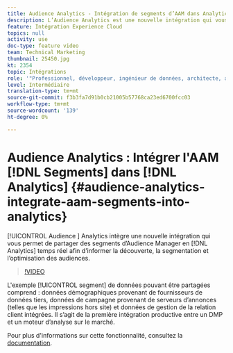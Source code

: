 ```yaml
---
title: Audience Analytics - Intégration de segments d’AAM dans Analytics
description: L’Audience Analytics est une nouvelle intégration qui vous permet de partager des segments d’Audience Manager (AAM) à Analytics (AA) en temps réel afin d’informer sur la découverte, la segmentation et l’optimisation des audiences.
feature: Intégration Experience Cloud
topics: null
activity: use
doc-type: feature video
team: Technical Marketing
thumbnail: 25450.jpg
kt: 2354
topic: Intégrations
role: '"Professionnel, développeur, ingénieur de données, architecte, architecte de données, administrateur, responsable"'
level: Intermédiaire
translation-type: tm+mt
source-git-commit: f3b3fa7d91b0cb21005b57768ca23ed6700fcc03
workflow-type: tm+mt
source-wordcount: '139'
ht-degree: 0%

---
```



# Audience Analytics : Intégrer l&#39;AAM [!DNL Segments] dans [!DNL Analytics] {#audience-analytics-integrate-aam-segments-into-analytics}

[!UICONTROL Audience ] Analytics intègre une nouvelle intégration qui vous permet de partager des segments d’Audience Manager en  [!DNL Analytics] temps réel afin d’informer la découverte, la segmentation et l’optimisation des audiences.

>[!VIDEO](https://video.tv.adobe.com/v/25450/?quality=12)

L&#39;exemple [!UICONTROL segment] de données pouvant être partagées comprend : données démographiques provenant de fournisseurs de données tiers, données de campagne provenant de serveurs d’annonces (telles que les impressions hors site) et données de gestion de la relation client intégrées. Il s’agit de la première intégration productive entre un DMP et un moteur d’analyse sur le marché.

Pour plus d&#39;informations sur cette fonctionnalité, consultez la [documentation](https://marketing.adobe.com/resources/help/en_US/analytics/audiences/).
